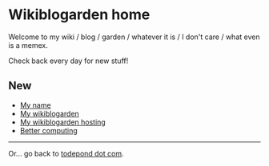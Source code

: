 # Wikiblogarden home

Welcome to my wiki / blog / garden / whatever it is / I don't care / what even is a memex.

Check back every day for new stuff!

## New

- [My name](./my-name)
- [My wikiblogarden](./my-wikiblogarden)
- [My wikiblogarden hosting](./my-wikiblogarden/hosting)
- [Better computing](better-computing)

<hr>

Or... go back to [todepond dot com](/).

